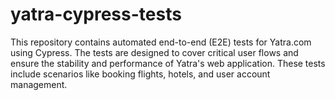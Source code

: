 # yatra-cypress-tests
This repository contains automated end-to-end (E2E) tests for Yatra.com using Cypress. The tests are designed to cover critical user flows and ensure the stability and performance of Yatra's web application. These tests include scenarios like booking flights, hotels, and user account management.
